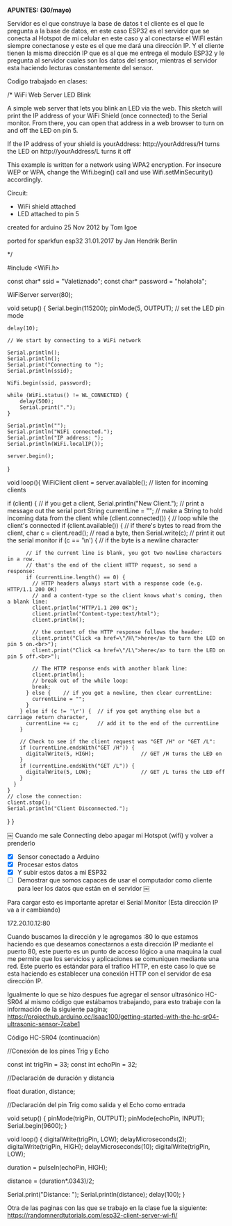 **APUNTES: (30/mayo)**

Servidor es el que construye la base de datos t el cliente es el que le pregunta a la base de datos, en este caso ESP32 es el servidor que se conecta al Hotspot de mi celular en este caso y al conectarse el WIFI están siempre conectanose y este es el que me dará una dirección IP. Y el cliente tienen la misma dirección IP que es al que me entrega el modulo ESP32 y le pregunta al servidor cuales son los datos del sensor, mientras el servidor esta haciendo lecturas constantemente del sensor.

Codigo trabajado en clases:

/*
 WiFi Web Server LED Blink

 A simple web server that lets you blink an LED via the web.
 This sketch will print the IP address of your WiFi Shield (once connected)
 to the Serial monitor. From there, you can open that address in a web browser
 to turn on and off the LED on pin 5.

 If the IP address of your shield is yourAddress:
 http://yourAddress/H turns the LED on
 http://yourAddress/L turns it off

 This example is written for a network using WPA2 encryption. For insecure
 WEP or WPA, change the Wifi.begin() call and use Wifi.setMinSecurity() accordingly.

 Circuit:
 * WiFi shield attached
 * LED attached to pin 5

 created for arduino 25 Nov 2012
 by Tom Igoe

ported for sparkfun esp32 
31.01.2017 by Jan Hendrik Berlin
 
 */

#include <WiFi.h>

const char* ssid     = "Valetiznado";
const char* password = "holahola";

WiFiServer server(80);

void setup()
{
    Serial.begin(115200);
    pinMode(5, OUTPUT);      // set the LED pin mode

    delay(10);

    // We start by connecting to a WiFi network

    Serial.println();
    Serial.println();
    Serial.print("Connecting to ");
    Serial.println(ssid);

    WiFi.begin(ssid, password);

    while (WiFi.status() != WL_CONNECTED) {
        delay(500);
        Serial.print(".");
    }

    Serial.println("");
    Serial.println("WiFi connected.");
    Serial.println("IP address: ");
    Serial.println(WiFi.localIP());
    
    server.begin();

}

void loop(){
 WiFiClient client = server.available();   // listen for incoming clients

  if (client) {                             // if you get a client,
    Serial.println("New Client.");           // print a message out the serial port
    String currentLine = "";                // make a String to hold incoming data from the client
    while (client.connected()) {            // loop while the client's connected
      if (client.available()) {             // if there's bytes to read from the client,
        char c = client.read();             // read a byte, then
        Serial.write(c);                    // print it out the serial monitor
        if (c == '\n') {                    // if the byte is a newline character

          // if the current line is blank, you got two newline characters in a row.
          // that's the end of the client HTTP request, so send a response:
          if (currentLine.length() == 0) {
            // HTTP headers always start with a response code (e.g. HTTP/1.1 200 OK)
            // and a content-type so the client knows what's coming, then a blank line:
            client.println("HTTP/1.1 200 OK");
            client.println("Content-type:text/html");
            client.println();

            // the content of the HTTP response follows the header:
            client.print("Click <a href=\"/H\">here</a> to turn the LED on pin 5 on.<br>");
            client.print("Click <a href=\"/L\">here</a> to turn the LED on pin 5 off.<br>");

            // The HTTP response ends with another blank line:
            client.println();
            // break out of the while loop:
            break;
          } else {    // if you got a newline, then clear currentLine:
            currentLine = "";
          }
        } else if (c != '\r') {  // if you got anything else but a carriage return character,
          currentLine += c;      // add it to the end of the currentLine
        }

        // Check to see if the client request was "GET /H" or "GET /L":
        if (currentLine.endsWith("GET /H")) {
          digitalWrite(5, HIGH);               // GET /H turns the LED on
        }
        if (currentLine.endsWith("GET /L")) {
          digitalWrite(5, LOW);                // GET /L turns the LED off
        }
      }
    }
    // close the connection:
    client.stop();
    Serial.println("Client Disconnected.");
  }
}


￼
Cuando me sale Connecting debo apagar mi Hotspot (wifi) y volver a prenderlo

- [x] Sensor conectado a Arduino
- [x] Procesar estos datos
- [x] Y subir estos datos a mi ESP32
- [ ] Demostrar que somos capaces de usar el computador como cliente para leer los datos que están en el servidor
￼

Para cargar esto es importante apretar el Serial Monitor
(Esta dirección IP va a ir cambiando)

172.20.10.12:80

Cuando buscamos la dirección y le agregamos :80 lo que estamos haciendo es que deseamos conectarnos a esta dirección IP mediante el puerto 80, este puerto es un punto de acceso lógico a una maquina la cual me permite que los servicios y aplicaciones se comuniquen mediante una red. Este puerto es estándar para el trafico HTTP, en este caso lo que se esta haciendo es establecer una conexión HTTP con el servidor de esa dirección IP.

Igualmente lo que se hizo despues fue agregar el sensor ultrasónico HC-SR04 al mismo código que estábamos trabajando, para esto trabaje con la información de la siguiente pagina; https://projecthub.arduino.cc/Isaac100/getting-started-with-the-hc-sr04-ultrasonic-sensor-7cabe1

Código HC-SR04 (continuación)

//Conexión de los pines Trig y Echo

const int trigPin = 33; 
const int echoPin = 32;



//Declaración de duración y distancia

float duration, distance;  

//Declaración del pin Trig como salida y el Echo como entrada

void setup() { 
pinMode(trigPin, OUTPUT); 
pinMode(echoPin, INPUT); 
Serial.begin(9600); 
} 

void loop() { 
digitalWrite(trigPin, LOW); 
delayMicroseconds(2); 
digitalWrite(trigPin, HIGH); 
delayMicroseconds(10); 
digitalWrite(trigPin, LOW); 

duration = pulseIn(echoPin, HIGH); 

distance = (duration*.0343)/2; 

Serial.print("Distance: "); 
Serial.println(distance); 
delay(100); 
} 


Otra de las paginas con las que se trabajo en la clase fue la siguiente: https://randomnerdtutorials.com/esp32-client-server-wi-fi/
  
